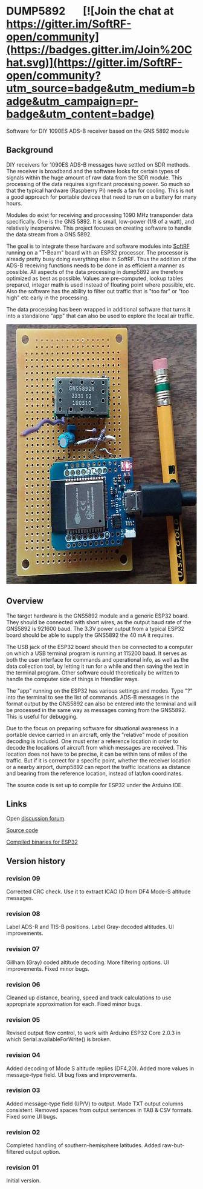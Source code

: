 # DUMP5892 &nbsp;&nbsp;&nbsp;&nbsp;&nbsp; [![Join the chat at https://gitter.im/SoftRF-open/community](https://badges.gitter.im/Join%20Chat.svg)](https://gitter.im/SoftRF-open/community?utm_source=badge&utm_medium=badge&utm_campaign=pr-badge&utm_content=badge)

Software for DIY 1090ES ADS-B receiver based on the GNS 5892 module

## Background

DIY receivers for 1090ES ADS-B messages have settled on SDR methods.  The receiver is broadband and the software looks for certain types of signals within the huge amount of raw data from the SDR module.  This processing of the data requires significant processing power.  So much so that the typical hardware (Raspberry Pi) needs a fan for cooling.  This is not a good approach for portable devices that need to run on a battery for many hours.

Modules do exist for receiving and processing 1090 MHz transponder data specifically.  One is the GNS 5892.  It is small, low-power (1/8 of a watt), and relatively inexpensive.  This project focuses on creating software to handle the data stream from a GNS 5892.

The goal is to integrate these hardware and software modules into [SoftRF](https://github.com/moshe-braner/SoftRF) 
running on a "T-Beam" board with an ESP32 processor.  The processor is already pretty busy doing everything else in SoftRF.  Thus the addition of the ADS-B receiving functions needs to be done in as efficient a manner as possible.  All aspects of the data processing in dump5892 are therefore optimized as best as possible.  Values are pre-computed, lookup tables prepared, integer math is used instead of floating point where possible, etc.  Also the software has the ability to filter out traffic that is "too far" or "too high" etc early in the processing.

The data processing has been wrapped in additional software that turns it into a standalone "app" that can also be used to explore the local air traffic.

<p><img src="https://raw.githubusercontent.com/moshe-braner/dump5892/main/documentation/GNS5892_and_ESP32mini_.jpg" width="641" height="686"></p>

## Overview

The target hardware is the GNS5892 module and a generic ESP32 board.  They should be connected with short wires, as the output baud rate of the GNS5892 is 921600 baud.  The 3.3V power output from a typical ESP32 board should be able to supply the GNS5892 the 40 mA it requires.

The USB jack of the ESP32 board should then be connected to a computer on which a USB terminal program is running at 115200 baud.  It serves as both the user interface for commands and operational info, as well as the data collection tool, by letting it run for a while and then saving the text in the terminal program.  Other software could theoretically be written to handle the computer side of things in friendlier ways.

The "app" running on the ESP32 has various settings and modes.  Type "?" into the terminal to see the list of commands.  ADS-B messages in the format output by the GNS5892 can also be entered into the terminal and will be processed in the same way as messages coming from the GNS5892.  This is useful for debugging.

Due to the focus on preparing software for situational awareness in a portable device carried in an aircraft, only the "relative" mode of position decoding is included.  One must enter a reference location in order to decode the locations of aircraft from which messages are received.  This location does not have to be precise, it can be within tens of miles of the traffic.  But if it is correct for a specific point, whether the receiver location or a nearby airport, dump5892 can report the traffic locations as distance and bearing from the reference location, instead of lat/lon coordinates.

The source code is set up to compile for ESP32 under the Arduino IDE.


## Links

Open [discussion forum](https://gitter.im/SoftRF-open/community).
<br>

[Source code](https://github.com/moshe-braner/dump5892/tree/master/source/dump5892)
<br>

[Compiled binaries for ESP32](https://github.com/moshe-braner/dump5892/tree/master/binaries)
<br>


## Version history

### revision 09

Corrected CRC check.  Use it to extract ICAO ID from DF4 Mode-S altitude messages.

### revision 08

Label ADS-R and TIS-B positions.  Label Gray-decoded altitudes.  UI improvements.

### revision 07

Gillham (Gray) coded altitude decoding.  More filtering options.  UI improvements.  Fixed minor bugs.

### revision 06

Cleaned up distance, bearing, speed and track calculations to use appropriate approximation for each.  Fixed minor bugs.

### revision 05

Revised output flow control, to work with Arduino ESP32 Core 2.0.3 in which Serial.availableForWrite() is broken.

### revision 04

Added decoding of Mode S altitude replies (DF4,20).
Added more values in message-type field.
UI bug fixes and improvements.

### revision 03

Added message-type field (I/P/V) to output.
Made TXT output columns consistent.
Removed spaces from output sentences in TAB & CSV formats.
Fixed some UI bugs.

### revision 02

Completed handling of southern-hemisphere latitudes.
Added raw-but-filtered output option.

### revision 01

Initial version.